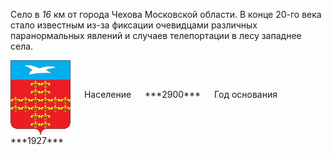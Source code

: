 <!--2022-01-29 15:30:11-->
Село в *16* км от города Чехова Московской области.
В конце 20-го века стало известным из-за фиксации очевидцами различных паранормальных
явлений и случаев телепортации в лесу западнее села.

<span class="dt">
  <img src="barants.gif" align="middle" width="96px"> &emsp; 
<span class="dtc">
  Население &emsp; ***2900*** &emsp;
  Год основания &emsp; ***1927***
</span>
</span>